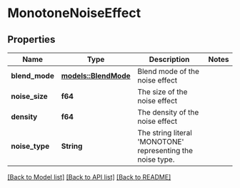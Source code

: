 # MonotoneNoiseEffect

## Properties

Name | Type | Description | Notes
------------ | ------------- | ------------- | -------------
**blend_mode** | [**models::BlendMode**](BlendMode.md) | Blend mode of the noise effect | 
**noise_size** | **f64** | The size of the noise effect | 
**density** | **f64** | The density of the noise effect | 
**noise_type** | **String** | The string literal 'MONOTONE' representing the noise type. | 

[[Back to Model list]](../README.md#documentation-for-models) [[Back to API list]](../README.md#documentation-for-api-endpoints) [[Back to README]](../README.md)



